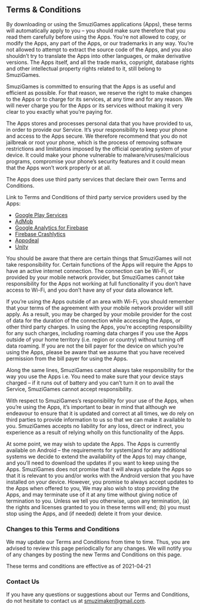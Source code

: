 ## Terms & Conditions

By downloading or using the SmuziGames applications (Apps), these terms will automatically apply to you – you should make sure therefore that you read them carefully before using the Apps. You’re not allowed to copy, or modify the Apps, any part of the Apps, or our trademarks in any way. You’re not allowed to attempt to extract the source code of the Apps, and you also shouldn’t try to translate the Apps into other languages, or make derivative versions. The Apps itself, and all the trade marks, copyright, database rights and other intellectual property rights related to it, still belong to SmuziGames.

SmuziGames is committed to ensuring that the Apps is as useful and efficient as possible. For that reason, we reserve the right to make changes to the Apps or to charge for its services, at any time and for any reason. We will never charge you for the Apps or its services without making it very clear to you exactly what you’re paying for.

The Apps stores and processes personal data that you have provided to us, in order to provide our Service. It’s your responsibility to keep your phone and access to the Apps secure. We therefore recommend that you do not jailbreak or root your phone, which is the process of removing software restrictions and limitations imposed by the official operating system of your device. It could make your phone vulnerable to malware/viruses/malicious programs, compromise your phone’s security features and it could mean that the Apps won’t work properly or at all.

The Apps does use third party services that declare their own Terms and Conditions.

Link to Terms and Conditions of third party service providers used by the Apps:

* [Google Play Services](https://policies.google.com/terms)
* [AdMob](https://developers.google.com/admob/terms)
* [Google Analytics for Firebase](https://firebase.google.com/terms/analytics)
* [Firebase Crashlytics](https://firebase.google.com/terms/crashlytics)
* [Appodeal](https://www.appodeal.com/home/terms-of-service/)
* [Unity](https://unity3d.com/legal/terms-of-service)

You should be aware that there are certain things that SmuziGames will not take responsibility for. Certain functions of the Apps will require the Apps to have an active internet connection. The connection can be Wi-Fi, or provided by your mobile network provider, but SmuziGames cannot take responsibility for the Apps not working at full functionality if you don’t have access to Wi-Fi, and you don’t have any of your data allowance left.

If you’re using the Apps outside of an area with Wi-Fi, you should remember that your terms of the agreement with your mobile network provider will still apply. As a result, you may be charged by your mobile provider for the cost of data for the duration of the connection while accessing the Apps, or other third party charges. In using the Apps, you’re accepting responsibility for any such charges, including roaming data charges if you use the Apps outside of your home territory (i.e. region or country) without turning off data roaming. If you are not the bill payer for the device on which you’re using the Apps, please be aware that we assume that you have received permission from the bill payer for using the Apps.

Along the same lines, SmuziGames cannot always take responsibility for the way you use the Apps i.e. You need to make sure that your device stays charged – if it runs out of battery and you can’t turn it on to avail the Service, SmuziGames cannot accept responsibility.

With respect to SmuziGames’s responsibility for your use of the Apps, when you’re using the Apps, it’s important to bear in mind that although we endeavour to ensure that it is updated and correct at all times, we do rely on third parties to provide information to us so that we can make it available to you. SmuziGames accepts no liability for any loss, direct or indirect, you experience as a result of relying wholly on this functionality of the Apps.

At some point, we may wish to update the Apps. The Apps is currently available on Android – the requirements for system(and for any additional systems we decide to extend the availability of the Apps to) may change, and you’ll need to download the updates if you want to keep using the Apps. SmuziGames does not promise that it will always update the Apps so that it is relevant to you and/or works with the Android version that you have installed on your device. However, you promise to always accept updates to the Apps when offered to you, We may also wish to stop providing the Apps, and may terminate use of it at any time without giving notice of termination to you. Unless we tell you otherwise, upon any termination, (a) the rights and licenses granted to you in these terms will end; (b) you must stop using the Apps, and (if needed) delete it from your device.

### Changes to this Terms and Conditions

We may update our Terms and Conditions from time to time. Thus, you are advised to review this page periodically for any changes. We will notify you of any changes by posting the new Terms and Conditions on this page.

These terms and conditions are effective as of 2021-04-21

### Contact Us

If you have any questions or suggestions about our Terms and Conditions, do not hesitate to contact us at smuzimaker@gmail.com.
